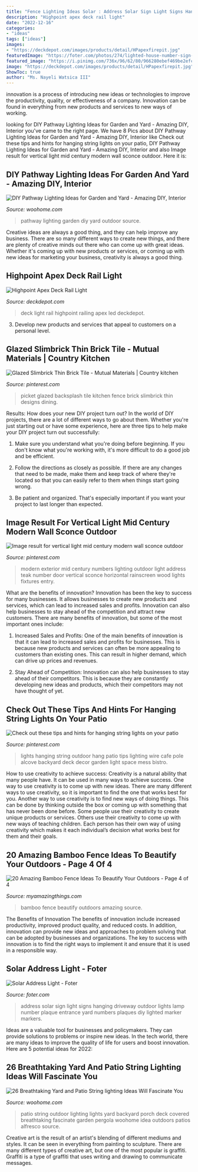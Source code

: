 ```yaml
---
title: "Fence Lighting Ideas Solar : Address Solar Sign Light Signs Hanging Driveway Outdoor Lights Lamp Number Plaque Entrance Yard Numbers Plaques Diy Lighted Marker Markers"
description: "Highpoint apex deck rail light"
date: "2022-12-16"
categories:
- "ideas"
tags: ["ideas"]
images:
- "https://deckdepot.com/images/products/detail/HPapexfirepit.jpg"
featuredImage: "https://foter.com/photos/274/lighted-house-number-sign-solar.jpg?s=pi"
featured_image: "https://i.pinimg.com/736x/96/62/80/966280ebef469be2efc1a979c5eeee7c.jpg"
image: "https://deckdepot.com/images/products/detail/HPapexfirepit.jpg"
ShowToc: true
author: "Ms. Nayeli Watsica III"
---
```



innovation is a process of introducing new ideas or technologies to improve the productivity, quality, or effectiveness of a company. Innovation can be found in everything from new products and services to new ways of working. 

	

		
looking for DIY Pathway Lighting Ideas for Garden and Yard - Amazing DIY, Interior you've came to the right page. We have 8 Pics about DIY Pathway Lighting Ideas for Garden and Yard - Amazing DIY, Interior like Check out these tips and hints for hanging string lights on your patio, DIY Pathway Lighting Ideas for Garden and Yard - Amazing DIY, Interior and also Image result for vertical light mid century modern wall sconce outdoor. Here it is:
		
    
## DIY Pathway Lighting Ideas For Garden And Yard - Amazing DIY, Interior

<img loading=lazy src="http://www.woohome.com/wp-content/uploads/2017/06/lighting-ideas-for-pathway-5.jpg" onerror="this.onerror=null;this.src='https://tse4.mm.bing.net/th?id=OIP.QQwowaMz6WvOJzUkQPIcPAHaJ4&amp;pid=15.1';" alt="DIY Pathway Lighting Ideas for Garden and Yard - Amazing DIY, Interior">

_Source: woohome.com_

>pathway lighting garden diy yard outdoor source. 

	

Creative ideas are always a good thing, and they can help improve any business. There are so many different ways to create new things, and there are plenty of creative minds out there who can come up with great ideas. Whether it's coming up with new products or services, or coming up with new ideas for marketing your business, creativity is always a good thing.

    
## Highpoint Apex Deck Rail Light

<img loading=lazy src="https://deckdepot.com/images/products/detail/HPapexfirepit.jpg" onerror="this.onerror=null;this.src='https://tse2.mm.bing.net/th?id=OIP.9xF8feM-01GsrCWyFh_wZgHaE7&amp;pid=15.1';" alt="Highpoint Apex Deck Rail Light">

_Source: deckdepot.com_

>deck light rail highpoint railing apex led deckdepot. 

	

3. Develop new products and services that appeal to customers on a personal level.

    
## Glazed Slimbrick Thin Brick Tile - Mutual Materials | Country Kitchen

<img loading=lazy src="https://i.pinimg.com/736x/2e/f2/03/2ef203a0ac02e60ab5cca6acedd80369--picket-fences-tile.jpg" onerror="this.onerror=null;this.src='https://tse1.mm.bing.net/th?id=OIP.a2lMS_oi2_7C8uJCbUMJhwHaHm&amp;pid=15.1';" alt="Glazed Slimbrick Thin Brick Tile - Mutual Materials | Country kitchen">

_Source: pinterest.com_

>picket glazed backsplash tile kitchen fence brick slimbrick thin designs dining. 

	

Results: How does your new DIY project turn out?
In the world of DIY projects, there are a lot of different ways to go about them. Whether you're just starting out or have some experience, here are three tips to help make your DIY project turn out successfully:
1. Make sure you understand what you're doing before beginning. If you don't know what you're working with, it's more difficult to do a good job and be efficient.

2. Follow the directions as closely as possible. If there are any changes that need to be made, make them and keep track of where they're located so that you can easily refer to them when things start going wrong.

3. Be patient and organized. That's especially important if you want your project to last longer than expected.

    
## Image Result For Vertical Light Mid Century Modern Wall Sconce Outdoor

<img loading=lazy src="https://i.pinimg.com/736x/96/62/80/966280ebef469be2efc1a979c5eeee7c.jpg" onerror="this.onerror=null;this.src='https://tse2.mm.bing.net/th?id=OIP.PivHbGYXwUhI-cGQ--8-AQHaLF&amp;pid=15.1';" alt="Image result for vertical light mid century modern wall sconce outdoor">

_Source: pinterest.com_

>modern exterior mid century numbers lighting outdoor light address teak number door vertical sconce horizontal rainscreen wood lights fixtures entry. 

	

What are the benefits of innovation?
Innovation has been the key to success for many businesses. It allows businesses to create new products and services, which can lead to increased sales and profits. Innovation can also help businesses to stay ahead of the competition and attract new customers.
There are many benefits of innovation, but some of the most important ones include:

1) Increased Sales and Profits: One of the main benefits of innovation is that it can lead to increased sales and profits for businesses. This is because new products and services can often be more appealing to customers than existing ones. This can result in higher demand, which can drive up prices and revenues.

2) Stay Ahead of Competition: Innovation can also help businesses to stay ahead of their competitors. This is because they are constantly developing new ideas and products, which their competitors may not have thought of yet.

    
## Check Out These Tips And Hints For Hanging String Lights On Your Patio

<img loading=lazy src="https://s-media-cache-ak0.pinimg.com/736x/72/cc/28/72cc28ce791ab54ad4bc9fb4d118dc35.jpg" onerror="this.onerror=null;this.src='https://tse1.mm.bing.net/th?id=OIP.HGruFeGexkosQdkM871AmwHaLH&amp;pid=15.1';" alt="Check out these tips and hints for hanging string lights on your patio">

_Source: pinterest.com_

>lights hanging string outdoor hang patio tips lighting wire cafe pole alcove backyard deck decor garden light space mess bistro. 

	

How to use creativity to achieve success:
Creativity is a natural ability that many people have. It can be used in many ways to achieve success. One way to use creativity is to come up with new ideas. There are many different ways to use creativity, so it is important to find the one that works best for you. Another way to use creativity is to find new ways of doing things. This can be done by thinking outside the box or coming up with something that has never been done before. Some people use their creativity to create unique products or services. Others use their creativity to come up with new ways of teaching children. Each person has their own way of using creativity which makes it each individual’s decision what works best for them and their goals.

    
## 20 Amazing Bamboo Fence Ideas To Beautify Your Outdoors - Page 4 Of 4

<img loading=lazy src="http://myamazingthings.com/wp-content/uploads/2016/11/fence-bamboo.jpg" onerror="this.onerror=null;this.src='https://tse3.mm.bing.net/th?id=OIP.5nJvmEkJADLz7thYCgNOwwHaE8&amp;pid=15.1';" alt="20 Amazing Bamboo Fence Ideas To Beautify Your Outdoors - Page 4 of 4">

_Source: myamazingthings.com_

>bamboo fence beautify outdoors amazing source. 

	

The Benefits of Innovation
The benefits of innovation include increased productivity, improved product quality, and reduced costs. In addition, innovation can provide new ideas and approaches to problem solving that can be adopted by businesses and organizations. The key to success with innovation is to find the right ways to implement it and ensure that it is used in a responsible way.

    
## Solar Address Light - Foter

<img loading=lazy src="https://foter.com/photos/274/lighted-house-number-sign-solar.jpg?s=pi" onerror="this.onerror=null;this.src='https://tse2.mm.bing.net/th?id=OIP.Ni_a6v_5ibH0D0Ts20BN4AAAAA&amp;pid=15.1';" alt="Solar Address Light - Foter">

_Source: foter.com_

>address solar sign light signs hanging driveway outdoor lights lamp number plaque entrance yard numbers plaques diy lighted marker markers. 

	

Ideas are a valuable tool for businesses and policymakers. They can provide solutions to problems or inspire new ideas. In the tech world, there are many ideas to improve the quality of life for users and boost innovation. Here are 5 potential ideas for 2022: 

    
## 26 Breathtaking Yard And Patio String Lighting Ideas Will Fascinate You

<img loading=lazy src="http://www.woohome.com/wp-content/uploads/2015/01/patio-outdoor-string-lights-woohome-23.jpg" onerror="this.onerror=null;this.src='https://tse3.mm.bing.net/th?id=OIP.s7b72o5CqplPDxDZ4KSpzgHaLH&amp;pid=15.1';" alt="26 Breathtaking Yard and Patio String lighting Ideas Will Fascinate You">

_Source: woohome.com_

>patio string outdoor lighting lights yard backyard porch deck covered breathtaking fascinate garden pergola woohome idea outdoors patios alfresco source. 

	

Creative art is the result of an artist's blending of different mediums and styles. It can be seen in everything from painting to sculpture. There are many different types of creative art, but one of the most popular is graffiti. Graffiti is a type of graffiti that uses writing and drawing to communicate messages.

